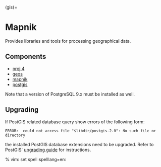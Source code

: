 (gis)=

# Mapnik

Provides libraries and tools for processing geographical data.

## Components

- [proj.4](http://trac.osgeo.org/proj/)
- [geos](http://trac.osgeo.org/geos/)
- [mapnik](http://mapnik.org/)
- [postgis](http://postgis.net/)

Note that a version of PostgreSQL 9.x must be installed as well.

## Upgrading

If PostGIS related database query show errors of the following form:

```
ERROR:  could not access file "$libdir/postgis-2.0": No such file or directory
```

the installed PostGIS database extensions need to be upgraded. Refer to
PostGIS' [upgrading guide](http://postgis.net/docs/manual-2.1/postgis_installation.html#upgrading) for
instructions.

% vim: set spell spelllang=en:
